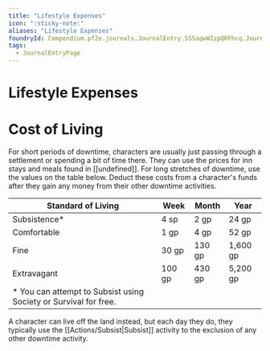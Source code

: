 ```yaml
---
title: "Lifestyle Expenses"
icon: ":sticky-note:"
aliases: "Lifestyle Expenses"
foundryId: Compendium.pf2e.journals.JournalEntry.S55aqwWIzpQRFhcq.JournalEntryPage.PfoKLAsQeXHsDgzf
tags:
  - JournalEntryPage
---
```


# Lifestyle Expenses
# Cost of Living

For short periods of downtime, characters are usually just passing through a settlement or spending a bit of time there. They can use the prices for inn stays and meals found in [[undefined]]. For long stretches of downtime, use the values on the table below. Deduct these costs from a character's funds after they gain any money from their other downtime activities.

  

| **Standard of Living** | **Week** | **Month** | **Year** |
| --- | --- | --- | --- |
| Subsistence\* | 4 sp | 2 gp | 24 gp |
| Comfortable | 1 gp | 4 gp | 52 gp |
| Fine | 30 gp | 130 gp | 1,600 gp |
| Extravagant | 100 gp | 430 gp | 5,200 gp |
| \* You can attempt to Subsist using Society or Survival for free. |  |  |  |

A character can live off the land instead, but each day they do, they typically use the [[Actions/Subsist|Subsist]] activity to the exclusion of any other downtime activity.